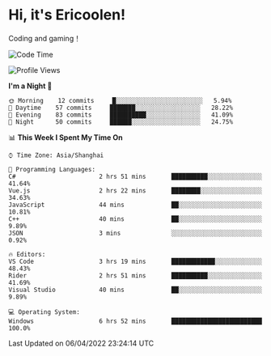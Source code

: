 # Hi, it's Ericoolen!
Coding and gaming！

<!--START_SECTION:waka-->
![Code Time](http://img.shields.io/badge/Code%20Time-197%20hrs%2056%20mins-blue)

![Profile Views](http://img.shields.io/badge/Profile%20Views-4-blue)

**I'm a Night 🦉** 

```text
🌞 Morning    12 commits     █░░░░░░░░░░░░░░░░░░░░░░░░   5.94% 
🌆 Daytime    57 commits     ███████░░░░░░░░░░░░░░░░░░   28.22% 
🌃 Evening    83 commits     ██████████░░░░░░░░░░░░░░░   41.09% 
🌙 Night      50 commits     ██████░░░░░░░░░░░░░░░░░░░   24.75%

```


📊 **This Week I Spent My Time On** 

```text
⌚︎ Time Zone: Asia/Shanghai

💬 Programming Languages: 
C#                       2 hrs 51 mins       ██████████░░░░░░░░░░░░░░░   41.64% 
Vue.js                   2 hrs 22 mins       ████████░░░░░░░░░░░░░░░░░   34.63% 
JavaScript               44 mins             ██░░░░░░░░░░░░░░░░░░░░░░░   10.81% 
C++                      40 mins             ██░░░░░░░░░░░░░░░░░░░░░░░   9.89% 
JSON                     3 mins              ░░░░░░░░░░░░░░░░░░░░░░░░░   0.92%

🔥 Editors: 
VS Code                  3 hrs 19 mins       ████████████░░░░░░░░░░░░░   48.43% 
Rider                    2 hrs 51 mins       ██████████░░░░░░░░░░░░░░░   41.69% 
Visual Studio            40 mins             ██░░░░░░░░░░░░░░░░░░░░░░░   9.89%

💻 Operating System: 
Windows                  6 hrs 52 mins       █████████████████████████   100.0%

```


 Last Updated on 06/04/2022 23:24:14 UTC
<!--END_SECTION:waka-->

